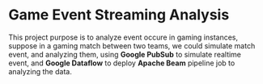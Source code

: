 # Game Event Streaming Analysis

This project purpose is to analyze event occure in gaming instances, suppose in a gaming match between two teams, we could simulate match event, and analyzing them,
using **Google PubSub** to simulate realtime event, and **Google Dataflow** to deploy **Apache Beam** pipeline job to analyzing the data.
